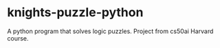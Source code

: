 # knights-puzzle-python
A python program that solves logic puzzles. Project from cs50ai Harvard course.
